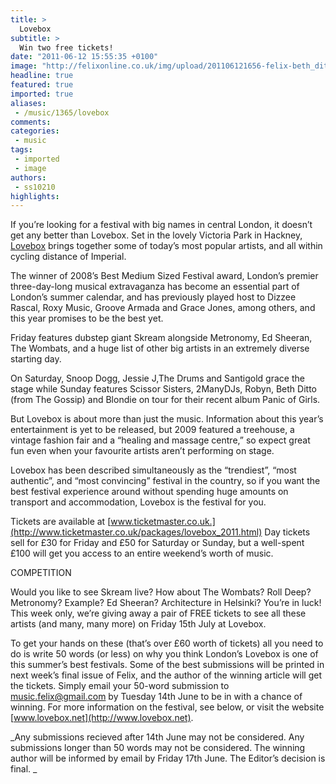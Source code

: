 ```yaml
---
title: >
  Lovebox
subtitle: >
  Win two free tickets!
date: "2011-06-12 15:55:35 +0100"
image: "http://felixonline.co.uk/img/upload/201106121656-felix-beth_ditto.jpg"
headline: true
featured: true
imported: true
aliases:
 - /music/1365/lovebox
comments:
categories:
 - music
tags:
 - imported
 - image
authors:
 - ss10210
highlights:
---
```


If you’re looking for a festival with big names in central London, it doesn’t get any better than Lovebox. Set in the lovely Victoria Park in Hackney, [Lovebox](http://www.lovebox.net) brings together some of today’s most popular artists, and all within cycling distance of Imperial.

The winner of 2008’s Best Medium Sized Festival award, London’s premier three-day-long musical extravaganza has become an essential part of London’s summer calendar, and has previously played host to Dizzee Rascal, Roxy Music, Groove Armada and Grace Jones, among others, and this year promises to be the best yet.

Friday features dubstep giant Skream alongside Metronomy, Ed Sheeran, The Wombats, and a huge list of other big artists in an extremely diverse starting day.

On Saturday, Snoop Dogg, Jessie J,The Drums and Santigold grace the stage while Sunday features Scissor Sisters, 2ManyDJs, Robyn, Beth Ditto (from The Gossip) and Blondie on tour for their recent album Panic of Girls.

But Lovebox is about more than just the music. Information about this year’s entertainment is yet to be released, but 2009 featured a treehouse, a vintage fashion fair and a “healing and massage centre,” so expect great fun even when your favourite artists aren’t performing on stage.

Lovebox has been described simultaneously as the “trendiest”, “most authentic”, and “most convincing” festival in the country, so if you want the best festival experience around without spending huge amounts on transport and accommodation, Lovebox is the festival for you.

Tickets are available at [www.ticketmaster.co.uk.](http://www.ticketmaster.co.uk/packages/lovebox_2011.html) Day tickets sell for £30 for Friday and £50 for Saturday or Sunday, but a well-spent £100 will get you access to an entire weekend’s worth of music.

COMPETITION

Would you like to see Skream live? How about The Wombats? Roll Deep? Metronomy? Example? Ed Sheeran? Architecture in Helsinki? You’re in luck! This week only, we’re giving away a pair of FREE tickets to see all these artists (and many, many more) on Friday 15th July at Lovebox.

To get your hands on these (that’s over £60 worth of tickets) all you need to do is write 50 words (or less) on why you think London’s Lovebox is one of this summer’s best festivals. Some of the best submissions will be printed in next week’s final issue of Felix, and the author of the winning article will get the tickets. Simply email your 50-word submission to music.felix@gmail.com by Tuesday 14th June to be in with a chance of winning. For more information on the festival, see below, or visit the website [www.lovebox.net](http://www.lovebox.net).

_Any submissions recieved after 14th June may not be considered. Any submissions longer than 50 words may not be considered. The winning author will be informed by email by Friday 17th June. The Editor’s decision is final. _
